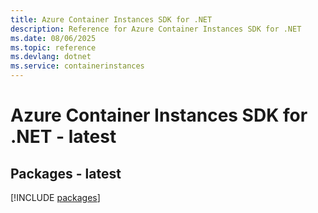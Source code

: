 ```yaml
---
title: Azure Container Instances SDK for .NET
description: Reference for Azure Container Instances SDK for .NET
ms.date: 08/06/2025
ms.topic: reference
ms.devlang: dotnet
ms.service: containerinstances
---
```

# Azure Container Instances SDK for .NET - latest
## Packages - latest
[!INCLUDE [packages](container-instances-index.md)]